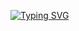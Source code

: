 <a href="https://git.io/typing-svg"><img src="https://readme-typing-svg.demolab.com?font=Fira+Code&pause=1000&color=F76F56&random=false&width=435&lines=Hello+There%2C+I+am+Batuhan+G.;Welcome+to+my+Github+Page;an+artist+and+advertising+executive;Details+about+me+are+here" alt="Typing SVG" /></a>
